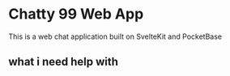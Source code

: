 # Chatty 99 Web App

This is a web chat application built on SvelteKit and PocketBase

## what i need help with 
